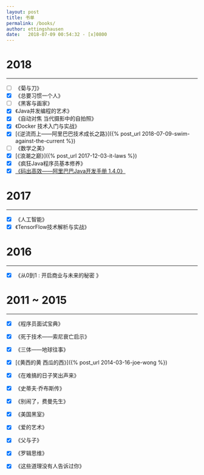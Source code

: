 ```yaml
---
layout: post
title: 书单
permalink: /books/
author: ettingshausen
date:   2018-07-09 00:54:32 - [x]0800
---
```


# 2018
---
- [ ] 《菊与刀》
- [x] 《总要习惯一个人》
- [ ] 《黑客与画家》
- [x] 《Java并发编程的艺术》
- [x] 《自动对焦 当代摄影中的自拍照》
- [x] 《Docker 技术入门与实战》
- [x] [《逆流而上——阿里巴巴技术成长之路》]({% post_url 2018-07-09-swim-against-the-current %})  
- [ ] 《数学之美》
- [x] [《浪潮之巅》]({% post_url 2017-12-03-it-laws %})
- [x] 《疯狂Java程序员基本修养》
- [x] [《码出高效——阿里巴巴Java开发手册 1.4.0》](https://github.com/alibaba/p3c)

# 2017
---
- [x] 《人工智能》
- [x] 《TensorFlow技术解析与实战》

# 2016
---
- [x] 《从0到1 : 开启商业与未来的秘密 》

# 2011 ~ 2015
---
- [x] 《程序员面试宝典》  
- [x] 《死于技术——索尼衰亡启示》  
- [x] 《三体——地球往事》  
- [x] [《黄西的黄 西瓜的西》]({% post_url 2014-03-16-joe-wong %})  
- [x] 《在难搞的日子笑出声来》
- [x] 《史蒂夫·乔布斯传》  
- [x] 《别闹了，费曼先生》  
- [x] 《美国黑室》  
- [x] 《爱的艺术》
- [x] 《父与子》
- [x] 《罗辑思维》
- [x] 《这些道理没有人告诉过你》

